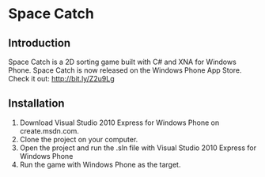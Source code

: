 # Space Catch

## Introduction
Space Catch is a 2D sorting game built with C# and XNA for Windows Phone. 
Space Catch is now released on the Windows Phone App Store. Check it out: http://bit.ly/Z2u9Lg

## Installation
1. Download Visual Studio 2010 Express for Windows Phone on create.msdn.com.
2. Clone the project on your computer.
3. Open the project and run the .sln file with Visual Studio 2010 Express for Windows Phone
4. Run the game with Windows Phone as the target.
